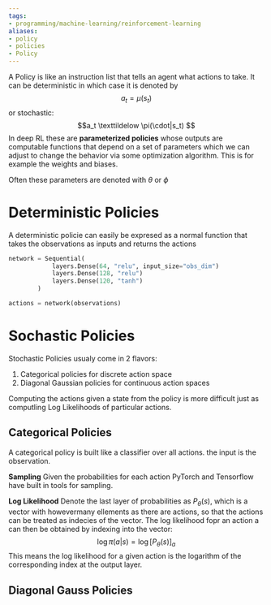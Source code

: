 ```yaml
---
tags:
- programming/machine-learning/reinforcement-learning
aliases:
- policy
- policies
- Policy
---
```

A Policy is like an instruction list that tells an agent what actions to take. It can be deterministic in which case it is denoted by
$$a_t = \mu(s_t) $$ or stochastic:
$$a_t \texttildelow \pi(\cdot|s_t) $$
In deep RL these are **parameterized policies** whose outputs are computable functions that depend on a set of parameters which we can adjust to change the behavior via some optimization algorithm. This is for example the weights and biases. 

Often these parameters are denoted with $\theta$ or $\phi$ 


# Deterministic Policies
A deterministic policie can easily be expresed as a normal function that takes the observations as inputs and returns the actions

```py
network = Sequential(
			layers.Dense(64, "relu", input_size="obs_dim")
			layers.Dense(128, "relu")
			layers.Dense(120, "tanh")
		)

actions = network(observations)

```

# Sochastic Policies
Stochastic Policies usualy come in 2 flavors:
1. Categorical policies for discrete action space 
2. Diagonal Gaussian policies for continuous action spaces

Computing the actions given a state from the policy is more difficult just as computling Log Likelihoods of particular actions. 

## Categorical  Policies
A categorical policy is built like a classifier over all actions. the input is the observation. 

**Sampling** Given the probabilities for each action PyTorch and Tensorflow have built in tools for sampling. 

**Log Likelihood** Denote the last layer of probabilities as $P_{\theta}(s)$, which is a vector with howevermany ellements as there are actions, so that the actions can be treated as indecies of the vector. The log likelihood fopr an action a can then be obtained by indexing into the vector:
$$\log{\pi(a|s)} = \log{\left[ P_{\theta}(s)\right]_a}$$
This means the log likelihood for a given action is the logarithm of the corresponding index at the output layer.

## Diagonal Gauss Policies
